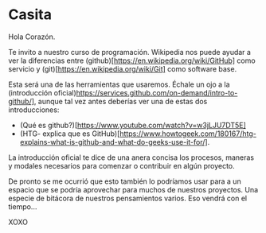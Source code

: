 # Casita

Hola Corazón. 

Te invito a nuestro curso de programación. Wikipedia nos puede ayudar a ver la diferencias entre (github)[https://en.wikipedia.org/wiki/GitHub] como servicio y (git)[https://en.wikipedia.org/wiki/Git] como software base.

Esta será una de las herramientas que usaremos. Échale un ojo a la (introducción oficial)https://services.github.com/on-demand/intro-to-github/], aunque tal vez antes deberías ver una de estas dos introducciones:
- (Qué es github?)[https://www.youtube.com/watch?v=w3jLJU7DT5E]
- (HTG- explica que es GitHub)[https://www.howtogeek.com/180167/htg-explains-what-is-github-and-what-do-geeks-use-it-for/].

La introducción oficial te dice de una anera concisa los procesos, maneras y modales necesarios para comenzar o contribuir en algún proyecto. 

De pronto se me ocurrió que esto también lo podríamos usar para  a un espacio que se podría aprovechar para muchos de nuestros proyectos. Una especie de bitácora de nuestros pensamientos varios. Eso vendrá con el tiempo... 

XOXO
